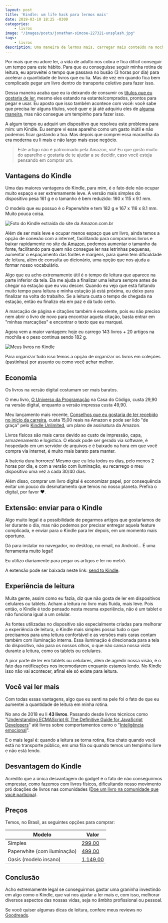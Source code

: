 ```yaml
---
layout: post
title: 'Kindle: um life hack para lermos mais'
date: 2019-03-10 18:25 -0300
categories:
    - livros
image: "/images/posts/jonathan-simcoe-227321-unsplash.jpg"
tags:
    - livros
description: Uma maneira de lermos mais, carregar mais conteúdo na mochila, aproveitar o tempo no busão e ainda economizar energia, dinheiro e recursos naturais do nosso planeta
---
```

Por mais que eu adore ler, a vida de adulto nos cobra e fica difícil conseguir um tempo para este hábito. Para que eu conseguisse seguir minha rotina de leitura, eu aproveitei o tempo que passava no busão (3 horas por dia) para acelerar a quantidade de livros que eu lia. Mas de vez em quando fica bem complicado pegar um livro dentro do transporte coletivo para fazer isso.

Dessa maneira acaba que eu ia deixando de consumir os [títulos que eu gostaria de ler](/posts/Livros-que-todo-desenvolvedor-de-software-deveria-ler/), mesmo eles estando na estante/comprados, prontos para pegar e usar. Eu aposto que isso também acontece com você: você sabe que precisa ler alguns títulos, você quer e já até adquiriu eles de [alguma maneira](/posts/A-pirataria-me-trouxe-ate-aqui/), mas não consegue um tempinho para fazer isso.

A algum tempo eu adquiri um dispositivo que resolveu este problema para mim: um Kindle. Eu sempre vi esse aparelho como um gasto inútil e não podemos ficar gastando a toa. Mas depois que comprei essa maravilha da era moderna eu li mais e não largo mais esse negócio.

> Este artigo não é patrocinado pela Amazon, viu! Eu que gosto muito do aparelho e gostaria de te ajudar a se decidir, caso você esteja pensando em comprar um.

## Vantagens do Kindle

Uma das maiores vantagens do Kindle, para mim, é o fato dele não ocupar muito espaço e ser extremamente leve. A versão mais simples do dispositivo pesa 161 g e o tamanho é bem reduzido: 160 x 115 x 9.1 mm.

O modelo que eu possuo é o Paperwhite e tem 182 g e 167 x 116 x 8.1 mm. Muito pouca coisa.

![Foto do Kindle extraída do site da Amazon.com.br]({{site.post_images}}kindle.jpg)

Além de ser mais leve e ocupar menos espaço que um livro, ainda temos a opção de conexão com a internet, facilitando para comprarmos livros e baixar rapidamente no site da [Amazon](http://amazon.com.br), podemos aumentar o tamanho da fonte, facilitando para quem não consegue ler nas letrinhas pequenas, aumentar o espaçamento das fontes e margens, para quem tem dificuldade de leitura, além de consulta ao dicionário, uma opção que nos ajuda a formar nosso vocabulário.

Algo que eu acho extremamente útil é o tempo de leitura que aparece na parte inferior da tela. Ela me ajuda a finalizar uma leitura sempre antes de chegar na estação que eu vou descer. Quando eu vejo que está faltando muito tempo para leitura e minha estação já está próxima, eu deixo para finalizar na volta do trabalho. Se a leitura custa o tempo de chegada na estação, então eu finalizo ela em paz e dá tudo certo.

A marcação de página e citações também é excelente, pois eu não preciso nem abrir o livro de novo para encontrar aquela citação, basta entrar em "minhas marcações" e encontrar o texto que eu marquei.

Agora vem a maior vantagem: hoje eu carrego 143 livros + 20 artigos na mochila e o peso continua sendo 182 g.

![Meus livros no Kindle]({{site.post_images}}livros-no-meu-kindle.jpg)

Para organizar tudo isso temos a opção de organizar os livros em coleções (pastinhas) por assunto ou como você achar melhor.

## Economia

Os livros na versão digital costumam ser mais baratos. 

O meu livro, [O Universo da Programação](https://www.casadocodigo.com.br/products/livro-universo-programacao) na Casa do Código, custa 29,90 na versão digital, enquanto a versão impressa custa 49,90.

Meu lançamento mais recente, [Conselhos que eu gostaria de ter recebido no início da carreira](https://amzn.to/2TxilJl), custa 15,00 reais na Amazon e pode ser lido "de graça" pelo [Kindle Unlimited](https://amzn.to/2SYc5oW), um plano de assinatura da Amazon.

Livros físicos são mais caros devido ao custo de impressão, capa, armazenamento e logística. O ebook pode ser gerado via software, é hospedado em um servidor de arquivos e é baixado na hora em que você compra via internet, é muito mais barato para manter.

A bateria dura horrores! Mesmo que eu leia todos os dias, pelo menos 2 horas por dia, e com a versão com iluminação, eu recarrego o meu dispositivo uma vez a cada 30/40 dias.

Além disso, comprar um livro digital é economizar papel, por consequência evitar um pouco do desmatamento que temos no nosso planeta. Prefira o digital, por favor :heart:.

## Extensão: enviar para o Kindle

Algo muito legal é a possibilidade de pegarmos artigos que gostaríamos de ler durante o dia, mas não podemos por precisar entregar aquela feature complicada, e enviar para o Kindle para ler depois, em um momento mais oportuno.

Dá para instalar no navegador, no desktop, no email, no Android… É uma ferramenta muito legal!

Eu utilizo diariamente para pegar os artigos e ler no metrô.

A extensão pode ser baixada neste link: [send to Kindle](https://www.amazon.com/gp/sendtokindle).

## Experiência de leitura

Muita gente, assim como eu fazia, diz que não gosta de ler em dispositivos celulares ou tablets. Acham a leitura no livro mais fluida, mais leve. Pois então, o Kindle é todo pensado nesta mesma experiência, não é um tablet e não funciona igual a um celular.

As fontes utilizadas no dispositivo são especialmente criadas para melhorar a experiência de leitura, o Kindle mais simples possui tudo o que precisamos para uma leitura confortável e as versões mais caras contam também com iluminação interna. Essa iluminação é direcionada para a tela do dispositivo, não para os nossos olhos, o que não cansa nossa vista durante a leitura, como os tablets ou celulares.

A pior parte de ler em tablets ou celulares, além de agredir nossa visão, é o fato das notificações nos incomodarem enquanto estamos lendo. No Kindle isso não vai acontecer, afinal ele só existe para leitura.

## Você vai ler mais

Com todas essas vantagens, algo que eu senti na pele foi o fato de que eu aumentei a quantidade de leitura em minha rotina.

No ano de 2018 eu li **43 livros**. Passando desde livros técnicos como "[Understanding ECMAScript 6: The Definitive Guide for JavaScript Developers](https://amzn.to/2NVjcxn)" até livros sobre comportamentos como o "[Inteligência emocional](https://amzn.to/2NUFyiG)".

E o mais legal é: quando a leitura se torna rotina, fica chato quando você está no transporte público, em uma fila ou quando temos um tempinho livre e não está lendo.

## Desvantagem do Kindle

Acredito que a única desvantagem do gadget é o fato de não conseguirmos emprestar, como fazemos com livros físicos, dificultando nosso movimento pró doações de livros nas comunidades ([Doe um livro na comunidade que você participa](/posts/doe-livros-na-comunidade-que-você-participa/)).

## Preços

Temos, no Brasil, as seguintes opções para comprar: 

| Modelo   |      Valor     |
| --- | --- |
| Simples | [299,00](https://amzn.to/2Uu5tQR) | 
| Paperwhite (com iluminação) |  [499,00](https://amzn.to/2XP2Cnx)  |
| Oasis (modelo insano) | [1.149,00](https://amzn.to/2UCaiHy) |

## Conclusão

Acho extremamente legal se conseguirmos gastar uma graninha investindo em algo como o Kindle, que vai nos ajudar a ler mais e, com isso, melhorar diversos aspectos das nossas vidas, seja no âmbito profissional ou pessoal.

Se você quiser algumas dicas de leitura, confere meus reviews no [Goodreads](https://www.goodreads.com/review/list/63540196?sort=rating&view=reviews).
